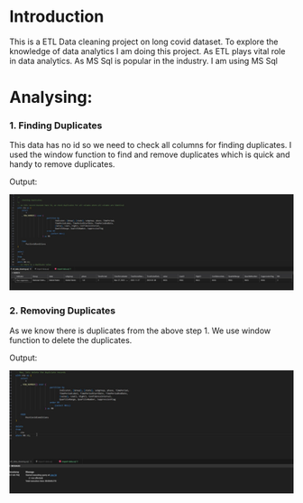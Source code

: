 # Introduction
This is a ETL Data cleaning project on long covid dataset. To explore the knowledge of data analytics I am doing this project. As ETL plays vital role in data analytics. As MS Sql is popular in the industry. I am using MS Sql

# Analysing:
### 1. Finding Duplicates
This data has no id so we need to check all columns for finding duplicates. I used the window function to find and remove duplicates which is quick and handy to remove duplicates.

Output:

![finding duplicates](assets/find_duplicates.jpg)

### 2. Removing Duplicates
As we know there is duplicates from the above step 1. We use window function to delete the duplicates.

Output:

![remove duplicates](assets/delete_duplicates.jpg)
